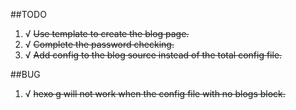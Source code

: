 ##TODO
1. √ ~~Use template to create the blog page.~~
2. √ ~~Complete the password checking.~~
3. √ ~~Add config to the blog source instead of the total config file.~~


##BUG
1. √ ~~hexo g will not work when the config file with no blogs block.~~
